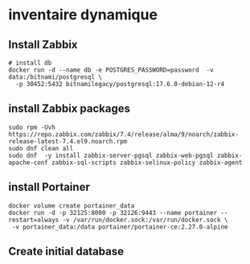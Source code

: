 # inventaire dynamique 


## Install Zabbix 
```shell
# install db
docker run -d --name db -e POSTGRES_PASSWORD=password  -v data:/bitnami/postgresql \
  -p 30452:5432 bitnamilegacy/postgresql:17.6.0-debian-12-r4
```  
## install Zabbix packages
```shell
sudo rpm -Uvh https://repo.zabbix.com/zabbix/7.4/release/alma/9/noarch/zabbix-release-latest-7.4.el9.noarch.rpm
sudo dnf clean all 
sudo dnf  -y install zabbix-server-pgsql zabbix-web-pgsql zabbix-apache-conf zabbix-sql-scripts zabbix-selinux-policy zabbix-agent 
```

## install Portainer 
```shell
docker volume create portainer_data
docker run -d -p 32125:8000 -p 32126:9443 --name portainer --restart=always -v /var/run/docker.sock:/var/run/docker.sock \
 -v portainer_data:/data portainer/portainer-ce:2.27.0-alpine
```

## Create initial database 
```shell

```